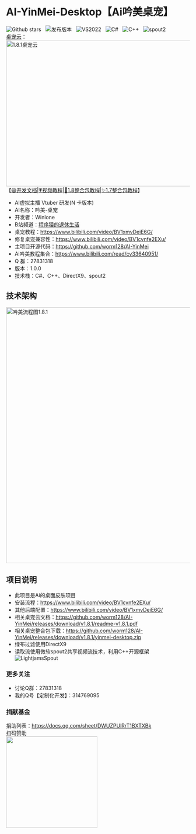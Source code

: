 # **AI-YinMei-Desktop【Ai吟美桌宠】**
![Github stars](https://img.shields.io/github/stars/worm128/yinmei-desktop.svg) &nbsp; ![发布版本](https://img.shields.io/badge/release-1.0.0-blue) &nbsp; ![VS2022](https://img.shields.io/badge/VS2022-blue) &nbsp; ![C#](https://img.shields.io/badge/CShare-blue) &nbsp; ![C++](https://img.shields.io/badge/C++-blue) &nbsp; ![spout2](https://img.shields.io/badge/spout2-blue)<br>
[桌宠云](https://www.bilibili.com/video/BV1xmvDeiE6G/)：<br>
<img src="https://github.com/user-attachments/assets/4de70042-a3a2-4865-8ee9-8fe722262194" alt="1.8.1桌宠云" width="700" height="400" ><br>
【[:smile:开发文档](https://gf.bilibili.com/item/detail/1107273021)|[:heartpulse:视频教程](https://www.bilibili.com/read/cv33640951/)|[:truck:1.8整合包教程](https://www.bilibili.com/video/BV1e4421Z76E/)|[:sparkles:1.7整合包教程](https://www.bilibili.com/video/BV1zD421H76q)】<br>
- AI虚拟主播 Vtuber 研发(N 卡版本)
- AI名称：吟美-桌宠
- 开发者：Winlone
- B站频道：[程序猿的退休生活](https://space.bilibili.com/46130941)
- 桌宠教程：https://www.bilibili.com/video/BV1xmvDeiE6G/
- 修复桌宠兼容性：https://www.bilibili.com/video/BV1cvnfe2EXu/
- 主项目开源代码：https://github.com/worm128/AI-YinMei
- Ai吟美教程集合：https://www.bilibili.com/read/cv33640951/
- Q 群：27831318
- 版本：1.0.0
- 技术栈：C#、C++、DirectX9、spout2

## **技术架构**
<img width="700" alt="吟美流程图1.8.1" src="https://github.com/user-attachments/assets/1472b81e-9255-48bc-b4a4-f2b200a81513"><br>

## **项目说明**
- 此项目是Ai的桌面皮肤项目
- 安装流程：https://www.bilibili.com/video/BV1cvnfe2EXu/
- 其他后端配置：https://www.bilibili.com/video/BV1xmvDeiE6G/
- 相关桌宠云文档：https://github.com/worm128/AI-YinMei/releases/download/v1.8.1/readme-v1.8.1.pdf
- 相关桌宠整合包下载：https://github.com/worm128/AI-YinMei/releases/download/v1.8.1/yinmei-desktop.zip
- 绿布过滤使用DirectX9
- 读取流使用微软spout2共享视频流技术，利用C++开源框架![LightjamsSpout](https://github.com/matjacques/LightjamsSpout)

### 更多关注

- 讨论Q群：27831318<br>
- 我的Q号【定制化开发】：314769095<br>

### 捐献基金
捐助列表：https://docs.qq.com/sheet/DWUZPUlRrT1BXTXBk <br>
扫码赞助<br>
<img src="https://github.com/user-attachments/assets/ba090305-37f8-46b6-8057-a07af82bee60" style="width: 250px;"> <br>
